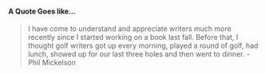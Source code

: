 #### A Quote Goes like...
> I have come to understand and appreciate writers much more recently since I started working on a book last fall. Before that, I thought golf writers got up every morning, played a round of golf, had lunch, showed up for our last three holes and then went to dinner.
> -Phil Mickelson